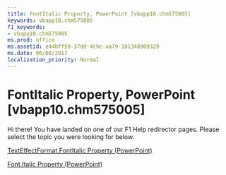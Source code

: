 ```yaml
---
title: FontItalic Property, PowerPoint [vbapp10.chm575005]
keywords: vbapp10.chm575005
f1_keywords:
- vbapp10.chm575005
ms.prod: office
ms.assetid: e44bff59-37dd-4c9c-aa79-181348909329
ms.date: 06/08/2017
localization_priority: Normal
---
```



# FontItalic Property, PowerPoint [vbapp10.chm575005]

Hi there! You have landed on one of our F1 Help redirector pages. Please select the topic you were looking for below.

[TextEffectFormat.FontItalic Property (PowerPoint)](http://msdn.microsoft.com/library/ee7b38b5-2ef7-ba05-e986-b3c84881baed%28Office.15%29.aspx)

[Font.Italic Property (PowerPoint)](http://msdn.microsoft.com/library/5fc7e3fe-e103-72ea-42cb-c178b411312a%28Office.15%29.aspx)


